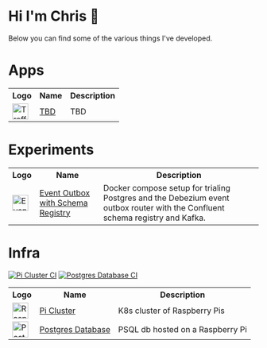# Hi I'm Chris 👋

Below you can find some of the various things I've developed.

# Apps

<table>
    <tr>
        <th>Logo</th>
        <th>Name</th>
        <th>Description</th>
    </tr>
    <tr>
        <td><img alt="Traffic Cone" width="32" src="https://upload.wikimedia.org/wikipedia/commons/e/e6/VLC_Icon.svg"></td>
        <td><a href="https://github.com/baumac/baumac/blob/main/">TBD</a></td>
        <td>TBD</td>
    </tr>
</table>

# Experiments

<table>
    <tr>
        <th>Logo</th>
        <th>Name</th>
        <th>Description</th>
    </tr>
    <tr>
        <td><img alt="Event Outbox" width="32" src="https://upload.wikimedia.org/wikipedia/commons/5/5c/Email_Logo_PNG.png"></td>
        <td><a href="https://github.com/baumac/baumac/blob/main/experiments">Event Outbox with Schema Registry</a></td>
        <td>Docker compose setup for trialing Postgres and the Debezium event outbox router with the Confluent schema registry and Kafka.</td>
    </tr>
</table>

# Infra
[![Pi Cluster CI](https://github.com/baumac/baumac/actions/workflows/pi-cluster.yaml/badge.svg)](https://github.com/baumac/baumac/actions/workflows/pi-cluster.yaml)
[![Postgres Database CI](https://github.com/baumac/baumac/actions/workflows/psql-database.yaml/badge.svg)](https://github.com/baumac/baumac/actions/workflows/psql-database.yaml)

<table>
    <tr>
        <th>Logo</th>
        <th>Name</th>
        <th>Description</th>
    </tr>
    <tr>
        <td><img alt="Raspberry Pi" width="32" src="https://www.raspberrypi.com/app/uploads/2021/10/cropped-Raspberry-Pi-Favicon-100x100-1-300x300.png"></td>
        <td><a href="https://github.com/baumac/baumac/blob/main/infra/pi-cluster">Pi Cluster</a></td>
        <td>K8s cluster of Raspberry Pis</td>
    </tr>
    <tr>
        <td><img alt="PostgreSQL logo" width="32" src="https://wiki.postgresql.org/images/a/a4/PostgreSQL_logo.3colors.svg"></td>
        <td><a href="https://github.com/baumac/baumac/blob/main/infra/psql-database">Postgres Database</a></td>
        <td>PSQL db hosted on a Raspberry Pi</td>
    </tr> 
</table>
